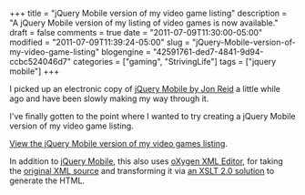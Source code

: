 +++
title = "jQuery Mobile version of my video game listing"
description = "A jQuery Mobile version of my listing of video games is now available."
draft = false
comments = true
date = "2011-07-09T11:30:00-05:00"
modified = "2011-07-09T11:39:24-05:00"
slug = "jQuery-Mobile-version-of-my-video-game-listing"
blogengine = "42591761-ded7-4841-9d94-ccbc524046d7"
categories = ["gaming", "StrivingLife"]
tags = ["jquery mobile"]
+++

<p>I picked up an electronic copy of <a rel="external" href="http://www.amazon.com/dp/1449306683?tag=strivinglifen-20">jQuery Mobile by Jon Reid</a> a little while ago and have been slowly making my way through it.</p>
<p>I've finally gotten to the point where I wanted to try creating a jQuery Mobile version of my video game listing.</p>
<p><a rel="external" href="http://media.jamesrskemp.com/xmlHtml/VideoGamesMobile.html">View the jQuery Mobile version of my video games listing</a>.</p>
<p>In addition to <a rel="external" href="http://jquerymobile.com/">jQuery Mobile</a>, this also uses <a rel="external" href="http://www.oxygenxml.com/">oXygen XML Editor</a>, for taking the <a rel="external" href="http://media.jamesrskemp.com/xml/video_games.xml">original XML source</a> and transforming it via <a rel="external download" href="http://media.jamesrskemp.com/xslt/VideoGamesMobile.xsl">an XSLT 2.0 solution</a> to generate the HTML.</p>
